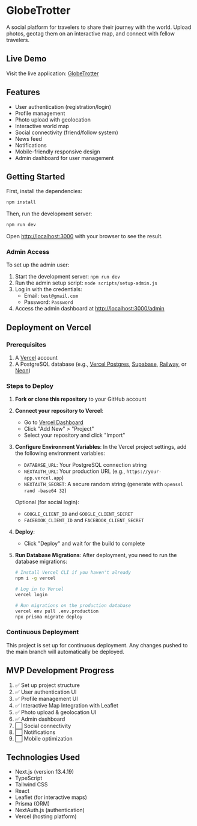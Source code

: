 # GlobeTrotter

A social platform for travelers to share their journey with the world. Upload photos, geotag them on an interactive map, and connect with fellow travelers.

## Live Demo

Visit the live application: [GlobeTrotter](https://globe-trotter-sable.vercel.app/)

## Features

- User authentication (registration/login)
- Profile management
- Photo upload with geolocation
- Interactive world map
- Social connectivity (friend/follow system)
- News feed
- Notifications
- Mobile-friendly responsive design
- Admin dashboard for user management

## Getting Started

First, install the dependencies:

```bash
npm install
```

Then, run the development server:

```bash
npm run dev
```

Open [http://localhost:3000](http://localhost:3000) with your browser to see the result.

### Admin Access

To set up the admin user:

1. Start the development server: `npm run dev`
2. Run the admin setup script: `node scripts/setup-admin.js`
3. Log in with the credentials:
   - Email: `test@gmail.com` 
   - Password: `Password`
4. Access the admin dashboard at [http://localhost:3000/admin](http://localhost:3000/admin)

## Deployment on Vercel

### Prerequisites

1. A [Vercel](https://vercel.com) account
2. A PostgreSQL database (e.g., [Vercel Postgres](https://vercel.com/docs/storage/vercel-postgres), [Supabase](https://supabase.com), [Railway](https://railway.app), or [Neon](https://neon.tech))

### Steps to Deploy

1. **Fork or clone this repository** to your GitHub account

2. **Connect your repository to Vercel**:
   - Go to [Vercel Dashboard](https://vercel.com/dashboard)
   - Click "Add New" > "Project"
   - Select your repository and click "Import"

3. **Configure Environment Variables**:
   In the Vercel project settings, add the following environment variables:
   
   - `DATABASE_URL`: Your PostgreSQL connection string
   - `NEXTAUTH_URL`: Your production URL (e.g., `https://your-app.vercel.app`)
   - `NEXTAUTH_SECRET`: A secure random string (generate with `openssl rand -base64 32`)
   
   Optional (for social login):
   - `GOOGLE_CLIENT_ID` and `GOOGLE_CLIENT_SECRET`
   - `FACEBOOK_CLIENT_ID` and `FACEBOOK_CLIENT_SECRET`

4. **Deploy**:
   - Click "Deploy" and wait for the build to complete
   
5. **Run Database Migrations**:
   After deployment, you need to run the database migrations:
   
   ```bash
   # Install Vercel CLI if you haven't already
   npm i -g vercel
   
   # Log in to Vercel
   vercel login
   
   # Run migrations on the production database
   vercel env pull .env.production
   npx prisma migrate deploy
   ```

### Continuous Deployment

This project is set up for continuous deployment. Any changes pushed to the main branch will automatically be deployed.

## MVP Development Progress

1. ✅ Set up project structure 
2. ✅ User authentication UI
3. ✅ Profile management UI
4. ✅ Interactive Map Integration with Leaflet
5. ✅ Photo upload & geolocation UI
6. ✅ Admin dashboard
7. ⬜ Social connectivity
8. ⬜ Notifications
9. ⬜ Mobile optimization

## Technologies Used

- Next.js (version 13.4.19)
- TypeScript
- Tailwind CSS
- React
- Leaflet (for interactive maps)
- Prisma (ORM)
- NextAuth.js (authentication)
- Vercel (hosting platform)

